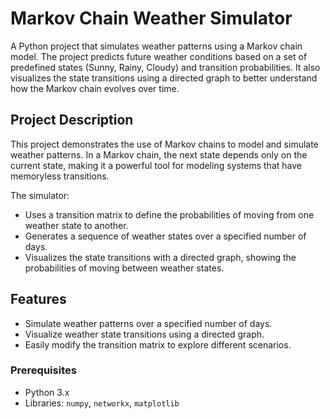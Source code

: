 # Markov Chain Weather Simulator

A Python project that simulates weather patterns using a Markov chain model. The project predicts future weather conditions based on a set of predefined states (Sunny, Rainy, Cloudy) and transition probabilities. It also visualizes the state transitions using a directed graph to better understand how the Markov chain evolves over time.

## Project Description

This project demonstrates the use of Markov chains to model and simulate weather patterns. In a Markov chain, the next state depends only on the current state, making it a powerful tool for modeling systems that have memoryless transitions.

The simulator: 
- Uses a transition matrix to define the probabilities of moving from one weather state to another.
- Generates a sequence of weather states over a specified number of days.
- Visualizes the state transitions with a directed graph, showing the probabilities of moving between weather states.
 


## Features
- Simulate weather patterns over a specified number of days.
- Visualize weather state transitions using a directed graph.
- Easily modify the transition matrix to explore different scenarios.


### Prerequisites
- Python 3.x
- Libraries: `numpy`, `networkx`, `matplotlib`

